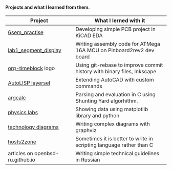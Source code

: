 #### Projects and what I learned from them.

| Project                                                                 | What I lerned with it                                                  |
|-------------------------------------------------------------------------|------------------------------------------------------------------------|
| [6sem_practise](https://github.com/artsi0m/6sem_practise)               | Developing simple PCB project in KiCAD EDA                             |
| [lab1_segment_display](https://github.com/artsi0m/lab1_segment_display) | Writing assembly code for ATMega 16A MCU on Pinboard2rev2 dev board    |
| [org-timeblock](https://github.com/ichernyshovvv/org-timeblock) logo    | Using git-rebase to improve commit history with binary files, Inkscape |
| [AutoLISP layersel](https://github.com/artsi0m/autolisp_layersel)       | Extending AutoCAD with custom commands                                 |
| [argcalc](https://github.com/artsi0m/argcalc)                           | Parsing and evaluation in C using Shunting Yard algorhithm.            |
| [physics labs](https://github.com/artsi0m/physics_labs)                 | Showing data using matplotlib library and python                       |
| [technology diagrams](https://github.com/artsi0m/technology_diagrams)   | Writing complex diagrams with graphviz                                 |
| [hosts2zone](https://github.com/artsi0m/hosts2zone)                     | Sometimes it is better to write in scripting language rather than C    |
| articles on openbsd-ru.github.io                                        | Writing simple technical guidelines in Russian                         |


